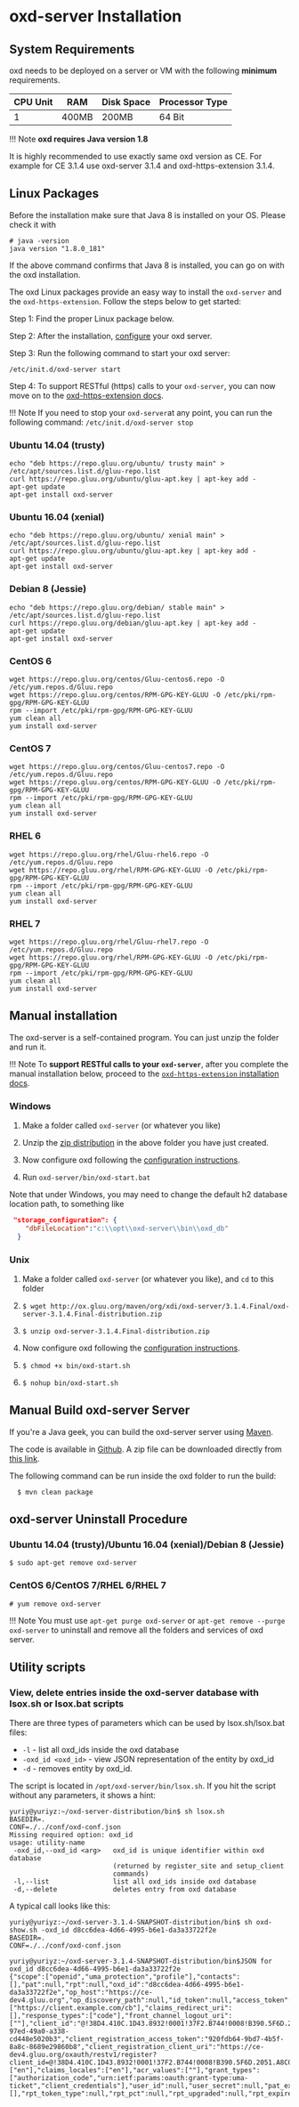 # oxd-server Installation 

## System Requirements

oxd needs to be deployed on a server or VM with the following **minimum** requirements. 

|CPU Unit  |    RAM     |   Disk Space      | Processor Type |
|----------|------------|-------------------|----------------|
|       1  |    400MB     |   200MB            |  64 Bit        |

!!! Note
    **oxd requires Java version 1.8**

It is highly recommended to use exactly same oxd version as CE. For example for CE 3.1.4 use oxd-server 3.1.4 and oxd-https-extension 3.1.4.


## Linux Packages

Before the installation make sure that Java 8 is installed on your OS. Please check it with
```
# java -version
java version "1.8.0_181"
```
If the above command confirms that Java 8 is installed, you can go on with the oxd installation.

The oxd Linux packages provide an easy way to install the `oxd-server` and the `oxd-https-extension`. Follow the steps below to get started:

Step 1: Find the proper Linux package below.     

Step 2: After the installation, [configure](../configuration/index.md) your oxd server.

Step 3: Run the following command to start your oxd server:             
 
`/etc/init.d/oxd-server start`

Step 4: To support RESTful (https) calls to your `oxd-server`, you can now move on to the [oxd-https-extension docs](../oxd-https/start/index.md).      

!!! Note
    If you need to stop your `oxd-server`at any point, you can run the following command: `/etc/init.d/oxd-server stop` 


### Ubuntu 14.04 (trusty)

```
echo "deb https://repo.gluu.org/ubuntu/ trusty main" > /etc/apt/sources.list.d/gluu-repo.list
curl https://repo.gluu.org/ubuntu/gluu-apt.key | apt-key add -
apt-get update
apt-get install oxd-server
```

### Ubuntu 16.04 (xenial)

```
echo "deb https://repo.gluu.org/ubuntu/ xenial main" > /etc/apt/sources.list.d/gluu-repo.list
curl https://repo.gluu.org/ubuntu/gluu-apt.key | apt-key add -
apt-get update
apt-get install oxd-server
```

### Debian 8 (Jessie)

```
echo "deb https://repo.gluu.org/debian/ stable main" > /etc/apt/sources.list.d/gluu-repo.list
curl https://repo.gluu.org/debian/gluu-apt.key | apt-key add -
apt-get update
apt-get install oxd-server
```

### CentOS 6

```
wget https://repo.gluu.org/centos/Gluu-centos6.repo -O /etc/yum.repos.d/Gluu.repo
wget https://repo.gluu.org/centos/RPM-GPG-KEY-GLUU -O /etc/pki/rpm-gpg/RPM-GPG-KEY-GLUU
rpm --import /etc/pki/rpm-gpg/RPM-GPG-KEY-GLUU
yum clean all
yum install oxd-server
```

### CentOS 7

```
wget https://repo.gluu.org/centos/Gluu-centos7.repo -O /etc/yum.repos.d/Gluu.repo
wget https://repo.gluu.org/centos/RPM-GPG-KEY-GLUU -O /etc/pki/rpm-gpg/RPM-GPG-KEY-GLUU
rpm --import /etc/pki/rpm-gpg/RPM-GPG-KEY-GLUU
yum clean all
yum install oxd-server
```

### RHEL 6

```
wget https://repo.gluu.org/rhel/Gluu-rhel6.repo -O /etc/yum.repos.d/Gluu.repo
wget https://repo.gluu.org/rhel/RPM-GPG-KEY-GLUU -O /etc/pki/rpm-gpg/RPM-GPG-KEY-GLUU
rpm --import /etc/pki/rpm-gpg/RPM-GPG-KEY-GLUU
yum clean all
yum install oxd-server
```

### RHEL 7

```
wget https://repo.gluu.org/rhel/Gluu-rhel7.repo -O /etc/yum.repos.d/Gluu.repo
wget https://repo.gluu.org/rhel/RPM-GPG-KEY-GLUU -O /etc/pki/rpm-gpg/RPM-GPG-KEY-GLUU
rpm --import /etc/pki/rpm-gpg/RPM-GPG-KEY-GLUU
yum clean all
yum install oxd-server
```


## Manual installation

The oxd-server is a self-contained program. You can just unzip the folder and run it. 

!!! Note 
    To **support RESTful calls to your `oxd-server`**, after you complete the manual installation below, proceed to the [`oxd-https-extension` installation docs](../oxd-https/start/index.md#manual-installation).

### Windows

1. Make a folder called `oxd-server` (or whatever you like)
 
1. Unzip the [zip distribution](http://ox.gluu.org/maven/org/xdi/oxd-server/3.1.4.Final/oxd-server-3.1.4.Final-distribution.zip) in the above folder you have just created.

1. Now configure oxd following the [configuration instructions](../configuration/index.md). 

1. Run `oxd-server/bin/oxd-start.bat`

Note that under Windows, you may need to change the default h2 database location path, to something like
```json
 "storage_configuration": {
    "dbFileLocation":"c:\\opt\\oxd-server\\bin\\oxd_db"
  }
```

### Unix

1. Make a folder called `oxd-server` (or whatever you like), and `cd` to this folder
 
1. `$ wget http://ox.gluu.org/maven/org/xdi/oxd-server/3.1.4.Final/oxd-server-3.1.4.Final-distribution.zip`

1. `$ unzip oxd-server-3.1.4.Final-distribution.zip`

1. Now configure oxd following the [configuration instructions](../configuration/index.md). 

1. `$ chmod +x bin/oxd-start.sh`

1. `$ nohup bin/oxd-start.sh`

## Manual Build oxd-server Server

If you're a Java geek, you can build the oxd-server server using [Maven](http://maven.apache.org).

The code is available in [Github](https://github.com/GluuFederation/oxd). A zip file can be 
downloaded directly from [this link](https://ox.gluu.org/maven/org/xdi/oxd-server/3.1.4.Final/oxd-server-3.1.4.Final-distribution.zip). 

The following command can be run inside the oxd folder to run the build:

```
  $ mvn clean package
```
## oxd-server Uninstall Procedure

### Ubuntu 14.04 (trusty)/Ubuntu 16.04 (xenial)/Debian 8 (Jessie)


```
$ sudo apt-get remove oxd-server
```

### CentOS 6/CentOS 7/RHEL 6/RHEL 7

```
# yum remove oxd-server
```

!!! Note
    You must use `apt-get purge oxd-server` or `apt-get remove --purge oxd-server` to uninstall and remove all the folders and services of oxd server.

## Utility scripts

### View, delete entries inside the oxd-server database with lsox.sh or lsox.bat scripts

There are three types of parameters which can be used by lsox.sh/lsox.bat files:
 - `-l` - list all oxd_ids inside the oxd database
 - `-oxd_id <oxd_id>` - view JSON representation of the entity by oxd_id
 - `-d` - removes entity by oxd_id.

The script is located in `/opt/oxd-server/bin/lsox.sh`. If you hit the script without any parameters, it shows a hint:
```
yuriy@yuriyz:~/oxd-server-distribution/bin$ sh lsox.sh
BASEDIR=.
CONF=./../conf/oxd-conf.json
Missing required option: oxd_id
usage: utility-name
 -oxd_id,--oxd_id <arg>   oxd_id is unique identifier within oxd database
                          (returned by register_site and setup_client
                          commands)
 -l,--list                list all oxd_ids inside oxd database
 -d,--delete              deletes entry from oxd database                         

```

A typical call looks like this:
```
yuriy@yuriyz:~/oxd-server-3.1.4-SNAPSHOT-distribution/bin$ sh oxd-show.sh -oxd_id d8cc6dea-4d66-4995-b6e1-da3a33722f2e
BASEDIR=.
CONF=./../conf/oxd-conf.json

yuriy@yuriyz:~/oxd-server-3.1.4-SNAPSHOT-distribution/bin$JSON for oxd_id d8cc6dea-4d66-4995-b6e1-da3a33722f2e
{"scope":["openid","uma_protection","profile"],"contacts":[],"pat":null,"rpt":null,"oxd_id":"d8cc6dea-4d66-4995-b6e1-da3a33722f2e","op_host":"https://ce-dev4.gluu.org","op_discovery_path":null,"id_token":null,"access_token":null,"authorization_redirect_uri":"https://client.example.com/cb","logout_redirect_uri":"https://client.example.com/cb","application_type":"web","redirect_uris":["https://client.example.com/cb"],"claims_redirect_uri":[],"response_types":["code"],"front_channel_logout_uri":[""],"client_id":"@!38D4.410C.1D43.8932!0001!37F2.B744!0008!B390.5F6D.2051.A8C0","client_secret":"4a72e386-97ed-49a0-a338-cd448e5020b3","client_registration_access_token":"920fdb64-9bd7-4b5f-8a8c-8689e29860b8","client_registration_client_uri":"https://ce-dev4.gluu.org/oxauth/restv1/register?client_id=@!38D4.410C.1D43.8932!0001!37F2.B744!0008!B390.5F6D.2051.A8C0","client_id_issued_at":1528879584000,"client_secret_expires_at":1528965984000,"client_name":null,"sector_identifier_uri":null,"client_jwks_uri":null,"token_endpoint_auth_signing_alg":null,"token_endpoint_auth_method":null,"is_setup_client":null,"setup_oxd_id":null,"setup_client_id":null,"ui_locales":["en"],"claims_locales":["en"],"acr_values":[""],"grant_types":["authorization_code","urn:ietf:params:oauth:grant-type:uma-ticket","client_credentials"],"user_id":null,"user_secret":null,"pat_expires_in":0,"pat_created_at":null,"pat_refresh_token":null,"uma_protected_resources":[],"rpt_token_type":null,"rpt_pct":null,"rpt_upgraded":null,"rpt_expires_at":null,"rpt_created_at":null,"oxd_rp_programming_language":"java"}
```
